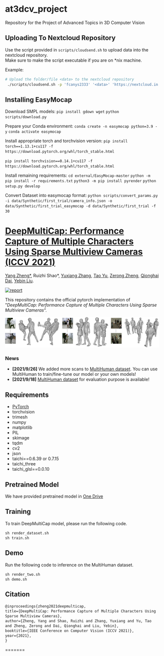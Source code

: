 
# at3dcv_project
Repository for the Project of Advanced Topics in 3D Computer Vision

## Uploading To Nextcloud Repository ##

Use the script provided in `scripts/cloudsend.sh` to upload data into the nextcloud repository.\
Make sure to make the script executable if you are on *nix machine.

Example:
```bash
# Upload the folder/file <data> to the nextcloud repository
 ./scripts/cloudsend.sh -p 'fcanys2333' '<data>' 'https://nextcloud.in.tum.de/index.php/s/RjdwM59XHAkWkMC'
```

## Installing EasyMocap ##
Download SMPL models:
`pip install gdown wget`
`python scripts/download.py`

Prepare your Conda environment:
`conda create -n easymocap python=3.9 -y`
`conda activate easymocap`

Install appropriate torch and torchvision version:
`pip install torch==1.13.1+cu117 -f https://download.pytorch.org/whl/torch_stable.html
`

`pip install torchvision==0.14.1+cu117 -f https://download.pytorch.org/whl/torch_stable.html`


Install remaining requirements:
`cd external/EasyMocap-master`
`python -m pip install -r requirements.txt`
`python3 -m pip install pyrender`
`python setup.py develop`

Convert Dataset into easymocap format:
`python scripts/convert_params.py -i data/Synthetic/first_trial/camera_info.json -o data/Synthetic/first_trial_easymocap -d data/Synthetic/first_trial -f 30`



# [DeepMultiCap: Performance Capture of Multiple Characters Using Sparse Multiview Cameras (ICCV 2021)](http://www.liuyebin.com/dmc/dmc.html)
[Yang Zheng*](https://y-zheng18.github.io/zy.github.io/), Ruizhi Shao*, [Yuxiang Zhang](https://zhangyux15.github.io/), [Tao Yu](http://ytrock.com/), [Zerong Zheng](http://zhengzerong.github.io/), [Qionghai Dai](http://media.au.tsinghua.edu.cn/english/team/qhdai.html), [Yebin Liu](http://www.liuyebin.com/).

[![report](https://img.shields.io/badge/arxiv-report-red)](https://arxiv.org/abs/2105.00261)

This repository contains the official pytorch implementation of ”*DeepMultiCap: Performance Capture of Multiple Characters Using Sparse Multiview Cameras*“.

![Teaser Image](assets/teaser.jpg)

### News
* **[2021/9/26]** We added more scans to [MultiHuman dataset](https://github.com/y-zheng18/MultiHuman-Dataset). You can use MultiHuman to train/fine-tune our model or your own models!
* **[2021/9/18]** [MultiHuman dataset](https://github.com/y-zheng18/MultiHuman-Dataset) for evaluation purpose is available!

## Requirements
- [PyTorch](https://pytorch.org/)
- torchvision
- trimesh
- numpy
- matplotlib
- PIL
- skimage
- tqdm
- cv2
- json
- taichi==0.6.39 or 0.7.15
- taichi_three
- taichi_glsl==0.0.10

## Pretrained Model
We have provided pretrained model in [One Drive](https://mailstsinghuaeducn-my.sharepoint.com/:u:/g/personal/shaorz20_mails_tsinghua_edu_cn/EdVJtlpRplRHvGzQENV8ESQB4E_0ZY3B9l76XHuEowj1YA?e=MZqUxM)


## Training
To train DeepMultiCap model, please run the following code.
```
sh render_dataset.sh
sh train.sh
```

## Demo
Run the following code to inference on the MultiHuman dataset.
```
sh render_two.sh
sh demo.sh
```

## Citation
```
@inproceedings{zheng2021deepmulticap,
title={DeepMultiCap: Performance Capture of Multiple Characters Using Sparse Multiview Cameras},
author={Zheng, Yang and Shao, Ruizhi and Zhang, Yuxiang and Yu, Tao and Zheng, Zerong and Dai, Qionghai and Liu, Yebin},
booktitle={IEEE Conference on Computer Vision (ICCV 2021)},
year={2021},
}
```
=======
